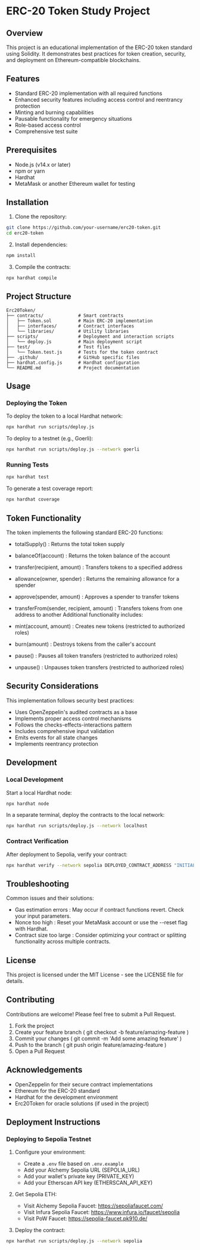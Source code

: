 # ERC-20 Token Study Project

## Overview

This project is an educational implementation of the ERC-20 token standard using Solidity. It demonstrates best practices for token creation, security, and deployment on Ethereum-compatible blockchains.

## Features

- Standard ERC-20 implementation with all required functions
- Enhanced security features including access control and reentrancy protection
- Minting and burning capabilities
- Pausable functionality for emergency situations
- Role-based access control
- Comprehensive test suite

## Prerequisites

- Node.js (v14.x or later)
- npm or yarn
- Hardhat
- MetaMask or another Ethereum wallet for testing

## Installation

1. Clone the repository:
```bash
git clone https://github.com/your-username/erc20-token.git
cd erc20-token
```

2. Install dependencies:
```bash
npm install
```

3. Compile the contracts:
```bash
npx hardhat compile
```

## Project Structure
```plaintext
Erc20Token/
├── contracts/             # Smart contracts
│   ├── Token.sol          # Main ERC-20 implementation
│   ├── interfaces/        # Contract interfaces
│   └── libraries/         # Utility libraries
├── scripts/               # Deployment and interaction scripts
│   └── deploy.js          # Main deployment script
├── test/                  # Test files
│   └── Token.test.js      # Tests for the token contract
├── .github/               # GitHub specific files
├── hardhat.config.js      # Hardhat configuration
└── README.md              # Project documentation
```

## Usage
### Deploying the Token
To deploy the token to a local Hardhat network:

```bash
npx hardhat run scripts/deploy.js
```

To deploy to a testnet (e.g., Goerli):

```bash
npx hardhat run scripts/deploy.js --network goerli
```

### Running Tests
```bash
npx hardhat test
```

To generate a test coverage report:

```bash
npx hardhat coverage
```

## Token Functionality
The token implements the following standard ERC-20 functions:

- totalSupply() : Returns the total token supply
- balanceOf(account) : Returns the token balance of the account
- transfer(recipient, amount) : Transfers tokens to a specified address
- allowance(owner, spender) : Returns the remaining allowance for a spender
- approve(spender, amount) : Approves a spender to transfer tokens
- transferFrom(sender, recipient, amount) : Transfers tokens from one address to another
Additional functionality includes:

- mint(account, amount) : Creates new tokens (restricted to authorized roles)
- burn(amount) : Destroys tokens from the caller's account
- pause() : Pauses all token transfers (restricted to authorized roles)
- unpause() : Unpauses token transfers (restricted to authorized roles)
## Security Considerations
This implementation follows security best practices:

- Uses OpenZeppelin's audited contracts as a base
- Implements proper access control mechanisms
- Follows the checks-effects-interactions pattern
- Includes comprehensive input validation
- Emits events for all state changes
- Implements reentrancy protection
## Development
### Local Development
Start a local Hardhat node:

```bash
npx hardhat node
```

In a separate terminal, deploy the contracts to the local network:

```bash
npx hardhat run scripts/deploy.js --network localhost
```

### Contract Verification
After deployment to Sepolia, verify your contract:

```bash
npx hardhat verify --network sepolia DEPLOYED_CONTRACT_ADDRESS "INITIAL_SUPPLY_IN_WEI"
```

## Troubleshooting
Common issues and their solutions:

- Gas estimation errors : May occur if contract functions revert. Check your input parameters.
- Nonce too high : Reset your MetaMask account or use the --reset flag with Hardhat.
- Contract size too large : Consider optimizing your contract or splitting functionality across multiple contracts.
## License
This project is licensed under the MIT License - see the LICENSE file for details.

## Contributing
Contributions are welcome! Please feel free to submit a Pull Request.

1. Fork the project
2. Create your feature branch ( git checkout -b feature/amazing-feature )
3. Commit your changes ( git commit -m 'Add some amazing feature' )
4. Push to the branch ( git push origin feature/amazing-feature )
5. Open a Pull Request
## Acknowledgements
- OpenZeppelin for their secure contract implementations
- Ethereum for the ERC-20 standard
- Hardhat for the development environment
- Erc20Token for oracle solutions (if used in the project)

## Deployment Instructions

### Deploying to Sepolia Testnet

1. Configure your environment:
   - Create a `.env` file based on `.env.example`
   - Add your Alchemy Sepolia URL (SEPOLIA_URL)
   - Add your wallet's private key (PRIVATE_KEY)
   - Add your Etherscan API key (ETHERSCAN_API_KEY)

2. Get Sepolia ETH:
   - Visit Alchemy Sepolia Faucet: https://sepoliafaucet.com/
   - Visit Infura Sepolia Faucet: https://www.infura.io/faucet/sepolia
   - Visit PoW Faucet: https://sepolia-faucet.pk910.de/

3. Deploy the contract:
```bash
npx hardhat run scripts/deploy.js --network sepolia
```